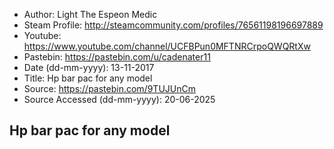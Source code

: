 - Author: Light The Espeon Medic
- Steam Profile: http://steamcommunity.com/profiles/76561198196697889
- Youtube: https://www.youtube.com/channel/UCFBPun0MFTNRCrpoQWQRtXw
- Pastebin: https://pastebin.com/u/cadenater11
- Date (dd-mm-yyyy): 13-11-2017
- Title: Hp bar pac for any model
- Source: https://pastebin.com/9TUJUnCm
- Source Accessed (dd-mm-yyyy): 20-06-2025

## Hp bar pac for any model
